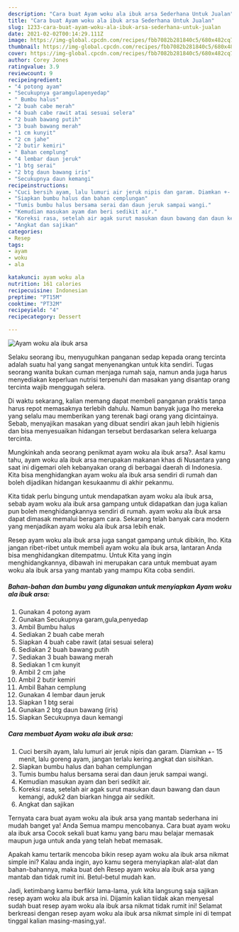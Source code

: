 ```yaml
---
description: "Cara buat Ayam woku ala ibuk arsa Sederhana Untuk Jualan"
title: "Cara buat Ayam woku ala ibuk arsa Sederhana Untuk Jualan"
slug: 1233-cara-buat-ayam-woku-ala-ibuk-arsa-sederhana-untuk-jualan
date: 2021-02-02T00:14:29.111Z
image: https://img-global.cpcdn.com/recipes/fbb7082b281840c5/680x482cq70/ayam-woku-ala-ibuk-arsa-foto-resep-utama.jpg
thumbnail: https://img-global.cpcdn.com/recipes/fbb7082b281840c5/680x482cq70/ayam-woku-ala-ibuk-arsa-foto-resep-utama.jpg
cover: https://img-global.cpcdn.com/recipes/fbb7082b281840c5/680x482cq70/ayam-woku-ala-ibuk-arsa-foto-resep-utama.jpg
author: Corey Jones
ratingvalue: 3.9
reviewcount: 9
recipeingredient:
- "4 potong ayam"
- "Secukupnya garamgulapenyedap"
- " Bumbu halus"
- "2 buah cabe merah"
- "4 buah cabe rawit atai sesuai selera"
- "2 buah bawang putih"
- "3 buah bawang merah"
- "1 cm kunyit"
- "2 cm jahe"
- "2 butir kemiri"
- " Bahan cemplung"
- "4 lembar daun jeruk"
- "1 btg serai"
- "2 btg daun bawang iris"
- "Secukupnya daun kemangi"
recipeinstructions:
- "Cuci bersih ayam, lalu lumuri air jeruk nipis dan garam. Diamkan +- 15 menit, lalu goreng ayam, jangan terlalu kering.angkat dan sisihkan."
- "Siapkan bumbu halus dan bahan cemplungan"
- "Tumis bumbu halus bersama serai dan daun jeruk sampai wangi."
- "Kemudian masukan ayam dan beri sedikit air."
- "Koreksi rasa, setelah air agak surut masukan daun bawang dan daun kemangi, aduk2 dan biarkan hingga air sedikit."
- "Angkat dan sajikan"
categories:
- Resep
tags:
- ayam
- woku
- ala

katakunci: ayam woku ala 
nutrition: 161 calories
recipecuisine: Indonesian
preptime: "PT15M"
cooktime: "PT32M"
recipeyield: "4"
recipecategory: Dessert

---
```



![Ayam woku ala ibuk arsa](https://img-global.cpcdn.com/recipes/fbb7082b281840c5/680x482cq70/ayam-woku-ala-ibuk-arsa-foto-resep-utama.jpg)

Selaku seorang ibu, menyuguhkan panganan sedap kepada orang tercinta adalah suatu hal yang sangat menyenangkan untuk kita sendiri. Tugas seorang  wanita bukan cuman menjaga rumah saja, namun anda juga harus menyediakan keperluan nutrisi terpenuhi dan masakan yang disantap orang tercinta wajib menggugah selera.

Di waktu  sekarang, kalian memang dapat membeli panganan praktis tanpa harus repot memasaknya terlebih dahulu. Namun banyak juga lho mereka yang selalu mau memberikan yang terenak bagi orang yang dicintainya. Sebab, menyajikan masakan yang dibuat sendiri akan jauh lebih higienis dan bisa menyesuaikan hidangan tersebut berdasarkan selera keluarga tercinta. 



Mungkinkah anda seorang penikmat ayam woku ala ibuk arsa?. Asal kamu tahu, ayam woku ala ibuk arsa merupakan makanan khas di Nusantara yang saat ini digemari oleh kebanyakan orang di berbagai daerah di Indonesia. Kita bisa menghidangkan ayam woku ala ibuk arsa sendiri di rumah dan boleh dijadikan hidangan kesukaanmu di akhir pekanmu.

Kita tidak perlu bingung untuk mendapatkan ayam woku ala ibuk arsa, sebab ayam woku ala ibuk arsa gampang untuk didapatkan dan juga kalian pun boleh menghidangkannya sendiri di rumah. ayam woku ala ibuk arsa dapat dimasak memalui beragam cara. Sekarang telah banyak cara modern yang menjadikan ayam woku ala ibuk arsa lebih enak.

Resep ayam woku ala ibuk arsa juga sangat gampang untuk dibikin, lho. Kita jangan ribet-ribet untuk membeli ayam woku ala ibuk arsa, lantaran Anda bisa menghidangkan ditempatmu. Untuk Kita yang ingin menghidangkannya, dibawah ini merupakan cara untuk membuat ayam woku ala ibuk arsa yang mantab yang mampu Kita coba sendiri.

<!--inarticleads1-->

##### Bahan-bahan dan bumbu yang digunakan untuk menyiapkan Ayam woku ala ibuk arsa:

1. Gunakan 4 potong ayam
1. Gunakan Secukupnya garam,gula,penyedap
1. Ambil  Bumbu halus
1. Sediakan 2 buah cabe merah
1. Siapkan 4 buah cabe rawit (atai sesuai selera)
1. Sediakan 2 buah bawang putih
1. Sediakan 3 buah bawang merah
1. Sediakan 1 cm kunyit
1. Ambil 2 cm jahe
1. Ambil 2 butir kemiri
1. Ambil  Bahan cemplung
1. Gunakan 4 lembar daun jeruk
1. Siapkan 1 btg serai
1. Gunakan 2 btg daun bawang (iris)
1. Siapkan Secukupnya daun kemangi




<!--inarticleads2-->

##### Cara membuat Ayam woku ala ibuk arsa:

1. Cuci bersih ayam, lalu lumuri air jeruk nipis dan garam. Diamkan +- 15 menit, lalu goreng ayam, jangan terlalu kering.angkat dan sisihkan.
1. Siapkan bumbu halus dan bahan cemplungan
1. Tumis bumbu halus bersama serai dan daun jeruk sampai wangi.
1. Kemudian masukan ayam dan beri sedikit air.
1. Koreksi rasa, setelah air agak surut masukan daun bawang dan daun kemangi, aduk2 dan biarkan hingga air sedikit.
1. Angkat dan sajikan




Ternyata cara buat ayam woku ala ibuk arsa yang mantab sederhana ini mudah banget ya! Anda Semua mampu mencobanya. Cara buat ayam woku ala ibuk arsa Cocok sekali buat kamu yang baru mau belajar memasak maupun juga untuk anda yang telah hebat memasak.

Apakah kamu tertarik mencoba bikin resep ayam woku ala ibuk arsa nikmat simple ini? Kalau anda ingin, ayo kamu segera menyiapkan alat-alat dan bahan-bahannya, maka buat deh Resep ayam woku ala ibuk arsa yang mantab dan tidak rumit ini. Betul-betul mudah kan. 

Jadi, ketimbang kamu berfikir lama-lama, yuk kita langsung saja sajikan resep ayam woku ala ibuk arsa ini. Dijamin kalian tiidak akan menyesal sudah buat resep ayam woku ala ibuk arsa nikmat tidak rumit ini! Selamat berkreasi dengan resep ayam woku ala ibuk arsa nikmat simple ini di tempat tinggal kalian masing-masing,ya!.

